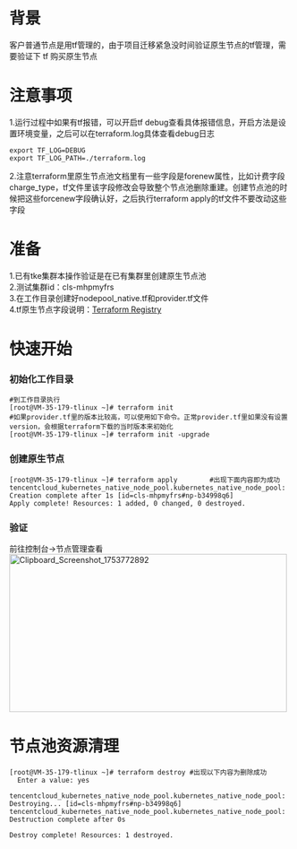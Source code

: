 # 背景
客户普通节点是用tf管理的，由于项目迁移紧急没时间验证原生节点的tf管理，需要验证下 tf 购买原生节点
# 注意事项
1.运行过程中如果有tf报错，可以开启tf debug查看具体报错信息，开启方法是设置环境变量，之后可以在terraform.log具体查看debug日志
```
export TF_LOG=DEBUG
export TF_LOG_PATH=./terraform.log
```

2.注意terraform里原生节点池文档里有一些字段是forenew属性，比如计费字段charge_type，tf文件里该字段修改会导致整个节点池删除重建。创建节点池的时候把这些forcenew字段确认好，之后执行terraform apply的tf文件不要改动这些字段

# 准备
1.已有tke集群本操作验证是在已有集群里创建原生节点池<br>
2.测试集群id：cls-mhpmyfrs<br>
3.在工作目录创建好nodepool_native.tf和provider.tf文件<br>
4.tf原生节点字段说明：[Terraform Registry](https://registry.terraform.io/providers/tencentcloudstack/tencentcloud/latest/docs/resources/kubernetes_native_node_pool)
# 快速开始
### 初始化工作目录
```
#到工作目录执行   
[root@VM-35-179-tlinux ~]# terraform init
#如果provider.tf里的版本比较高，可以使用如下命令。正常provider.tf里如果没有设置version，会根据terraform下载的当时版本来初始化
[root@VM-35-179-tlinux ~]# terraform init -upgrade
```
### 创建原生节点
```
[root@VM-35-179-tlinux ~]# terraform apply        #出现下面内容即为成功
tencentcloud_kubernetes_native_node_pool.kubernetes_native_node_pool: Creation complete after 1s [id=cls-mhpmyfrs#np-b34998q6]
Apply complete! Resources: 1 added, 0 changed, 0 destroyed.
```
### 验证
前往控制台->节点管理查看<br>
[<img width="496" height="282" alt="Clipboard_Screenshot_1753772892" src="https://github.com/user-attachments/assets/4195e6dc-62e9-4632-8e80-7dba01917b8a" />
](https://github.com/aliantli/TF_manages_native_nodes/blob/e7efe972fc8fae65cea2909cc04bac197e08acd2/tf_create_native_nodes-playbook/image/verify.md)
# 节点池资源清理  
```
[root@VM-35-179-tlinux ~]# terraform destroy #出现以下内容为删除成功
  Enter a value: yes

tencentcloud_kubernetes_native_node_pool.kubernetes_native_node_pool: Destroying... [id=cls-mhpmyfrs#np-b34998q6]
tencentcloud_kubernetes_native_node_pool.kubernetes_native_node_pool: Destruction complete after 0s

Destroy complete! Resources: 1 destroyed.
```


